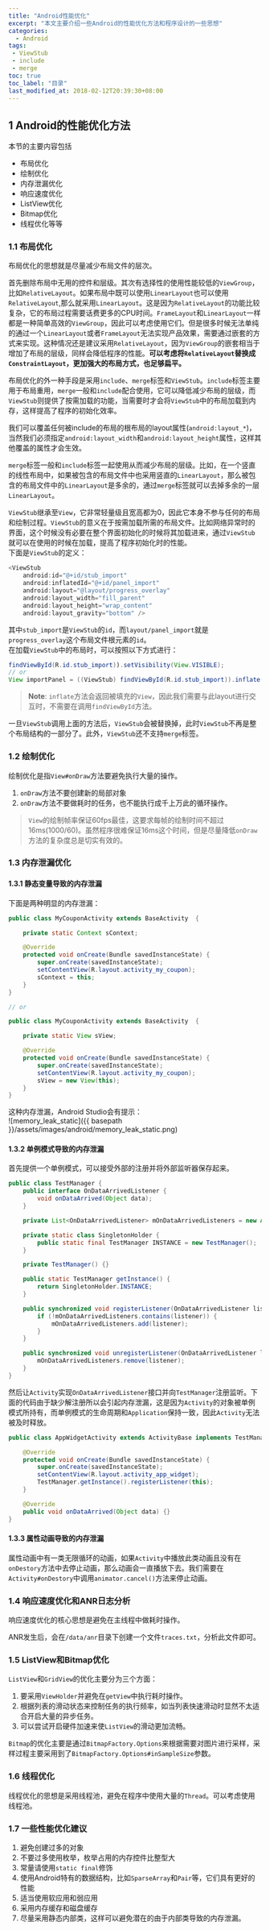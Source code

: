 ```yaml
---
title: "Android性能优化"
excerpt: "本文主要介绍一些Android的性能优化方法和程序设计的一些思想"
categories:
  - Android
tags:
 - ViewStub
 - include
 - merge
toc: true
toc_label: "目录"
last_modified_at: 2018-02-12T20:39:30+08:00
---
```


## 1 Android的性能优化方法

本节的主要内容包括
- 布局优化
- 绘制优化
- 内存泄漏优化
- 响应速度优化
- ListView优化
- Bitmap优化
- 线程优化等等

### 1.1 布局优化

布局优化的思想就是尽量减少布局文件的层次。

首先删除布局中无用的控件和层级。其次有选择性的使用性能较低的`ViewGroup`，比如`RelativeLayout`。如果布局中既可以使用`LinearLayout`也可以使用`RelativeLayout`,那么就采用`LinearLayout`。这是因为`RelativeLayout`的功能比较复杂，它的布局过程需要话费更多的CPU时间。`FrameLayout`和`LinearLayout`一样都是一种简单高效的`ViewGroup`，因此可以考虑使用它们。但是很多时候无法单纯的通过一个`LinearLayout`或者`FrameLayout`无法实现产品效果，需要通过嵌套的方式来实现。这种情况还是建议采用`RelativeLayout`，因为`ViewGroup`的嵌套相当于增加了布局的层级，同样会降低程序的性能。**可以考虑将`RelativeLayout`替换成`ConstraintLayout`，更加强大的布局方式，也足够扁平。**

布局优化的外一种手段是采用`include`、`merge`标签和`ViewStub`。`include`标签主要用于布局重用，`merge`一般和`include`配合使用，它可以降低减少布局的层级，而`ViewStub`则提供了按需加载的功能，当需要时才会将`ViewStub`中的布局加载到内存，这样提高了程序的初始化效率。

我们可以覆盖任何被include的布局的根布局的layout属性(`android:layout_*`)，当然我们必须指定`android:layout_width`和`android:layout_height`属性，这样其他覆盖的属性才会生效。

`merge`标签一般和`include`标签一起使用从而减少布局的层级。比如，在一个竖直的线性布局中，如果被包含的布局文件中也采用竖直的`LinearLayout`，那么被包含的布局文件中的`LinearLayout`是多余的，通过`merge`标签就可以去掉多余的一层`LinearLayout`。

`ViewStub`继承至`View`，它非常轻量级且宽高都为0，因此它本身不参与任何的布局和绘制过程。`ViewStub`的意义在于按需加载所需的布局文件。比如网络异常时的界面，这个时候没有必要在整个界面初始化的时候将其加载进来，通过`ViewStub`就可以在使用的时候在加载，提高了程序初始化时的性能。  
下面是`ViewStub`的定义：  
```java
<ViewStub
    android:id="@+id/stub_import"
    android:inflatedId="@+id/panel_import"
    android:layout="@layout/progress_overlay"
    android:layout_width="fill_parent"
    android:layout_height="wrap_content"
    android:layout_gravity="bottom" />
```
其中`stub_import`是`ViewStub`的`id`，而`layout/panel_import`就是`progress_overlay`这个布局文件根元素的`id`。  
在加载`ViewStub`中的布局时，可以按照以下方式进行：  
```java
findViewById(R.id.stub_import)).setVisibility(View.VISIBLE);
// or
View importPanel = ((ViewStub) findViewById(R.id.stub_import)).inflate();
```
> **Note**: `inflate`方法会返回被填充的`View`，因此我们需要与此layout进行交互时，不需要在调用`findViewById`方法。

一旦`ViewStub`调用上面的方法后，`ViewStub`会被替换掉，此时`ViewStub`不再是整个布局结构的一部分了。此外，`ViewStub`还不支持`merge`标签。

### 1.2 绘制优化
绘制优化是指`View#onDraw`方法要避免执行大量的操作。
1. `onDraw`方法不要创建新的局部对象
2. `onDraw`方法不要做耗时的任务，也不能执行成千上万此的循环操作。

> `View`的绘制帧率保证60fps最佳，这要求每帧的绘制时间不超过16ms(1000/60)。虽然程序很难保证16ms这个时间，但是尽量降低`onDraw`方法的复杂度总是切实有效的。

### 1.3 内存泄漏优化
#### 1.3.1 静态变量导致的内存泄漏
下面是两种明显的内存泄漏：
```java
public class MyCouponActivity extends BaseActivity  {

    private static Context sContext;

    @Override
    protected void onCreate(Bundle savedInstanceState) {
        super.onCreate(savedInstanceState);
        setContentView(R.layout.activity_my_coupon);
        sContext = this;
    }
}

// or

public class MyCouponActivity extends BaseActivity  {

    private static View sView;

    @Override
    protected void onCreate(Bundle savedInstanceState) {
        super.onCreate(savedInstanceState);
        setContentView(R.layout.activity_my_coupon);
        sView = new View(this);
    }
}
```
这种内存泄漏，Android Studio会有提示：  
![memory_leak_static]({{ basepath }}/assets/images/android/memory_leak_static.png)


#### 1.3.2 单例模式导致的内存泄漏
首先提供一个单例模式，可以接受外部的注册并将外部监听器保存起来。
```java
public class TestManager {
    public interface OnDataArrivedListener {
        void onDataArrived(Object data);
    }

    private List<OnDataArrivedListener> mOnDataArrivedListeners = new ArrayList<>();

    private static class SingletonHolder {
        public static final TestManager INSTANCE = new TestManager();
    }

    private TestManager() {}

    public static TestManager getInstance() {
        return SingletonHolder.INSTANCE;
    }

    public synchronized void registerListener(OnDataArrivedListener listener) {
        if (!mOnDataArrivedListeners.contains(listener)) {
            mOnDataArrivedListeners.add(listener);
        }
    }

    public synchronized void unregisterListener(OnDataArrivedListener listener) {
        mOnDataArrivedListeners.remove(listener);
    }
}
```
然后让`Activity`实现`OnDataArrivedListener`接口并向`TestManager`注册监听。下面的代码由于缺少解注册所以会引起内存泄漏，这是因为`Activity`的对象被单例模式所持有，而单例模式的生命周期和`Application`保持一致，因此`Activity`无法被及时释放。
```java
public class AppWidgetActivity extends ActivityBase implements TestManager.OnDataArrivedListener{

    @Override
    protected void onCreate(Bundle savedInstanceState) {
        super.onCreate(savedInstanceState);
        setContentView(R.layout.activity_app_widget);
        TestManager.getInstance().registerListener(this);
    }

    @Override
    public void onDataArrived(Object data) {}
}
```

#### 1.3.3 属性动画导致的内存泄漏
属性动画中有一类无限循环的动画，如果`Activity`中播放此类动画且没有在`onDestory`方法中去停止动画，那么动画会一直播放下去。我们需要在`Activity#onDestory`中调用`animator.cancel()`方法来停止动画。

### 1.4 响应速度优化和ANR日志分析
响应速度优化的核心思想是避免在主线程中做耗时操作。

ANR发生后，会在`/data/anr`目录下创建一个文件`traces.txt`，分析此文件即可。

### 1.5 ListView和Bitmap优化
`ListView`和`GridView`的优化主要分为三个方面：
1. 要采用`ViewHolder`并避免在`getView`中执行耗时操作。
2. 根据列表的滑动状态来控制任务的执行频率，如当列表快速滑动时显然不太适合开启大量的异步任务。
3. 可以尝试开启硬件加速来使`ListView`的滑动更加流畅。

`Bitmap`的优化主要是通过`BitmapFactory.Options`来根据需要对图片进行采样，采样过程主要采用到了`BitmapFactory.Options#inSampleSize`参数。

### 1.6 线程优化
线程优化的思想是采用线程池，避免在程序中使用大量的`Thread`。可以考虑使用线程池。

### 1.7 一些性能优化建议
1. 避免创建过多的对象
2. 不要过多使用枚举，枚举占用的内存控件比整型大
3. 常量请使用`static final`修饰
4. 使用Android特有的数据结构，比如`SparseArray`和`Pair`等，它们具有更好的性能
5. 适当使用软应用和弱应用
6. 采用内存缓存和磁盘缓存
7. 尽量采用静态内部类，这样可以避免潜在的由于内部类导致的内存泄漏。
